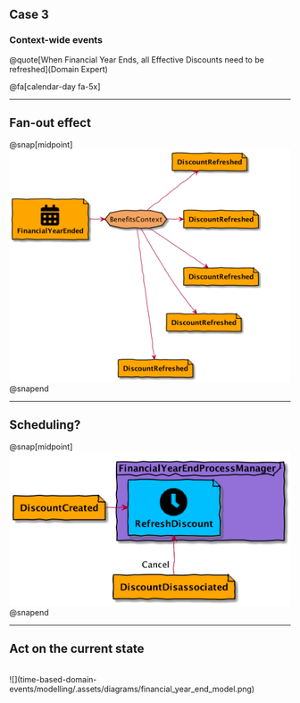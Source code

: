 ## Case 3
### Context-wide events
@quote[When Financial Year Ends, all Effective Discounts need to be refreshed](Domain Expert)

@fa[calendar-day fa-5x]

---
## Fan-out effect

@snap[midpoint]
![](time-based-domain-events/modelling/.assets/diagrams/fan_out.png)
@snapend

---
## Scheduling?

@snap[midpoint]
![](time-based-domain-events/modelling/.assets/diagrams/schedulling.png)
@snapend

---
## Act on the current state
<br/>
![](time-based-domain-events/modelling/.assets/diagrams/financial_year_end_model.png)